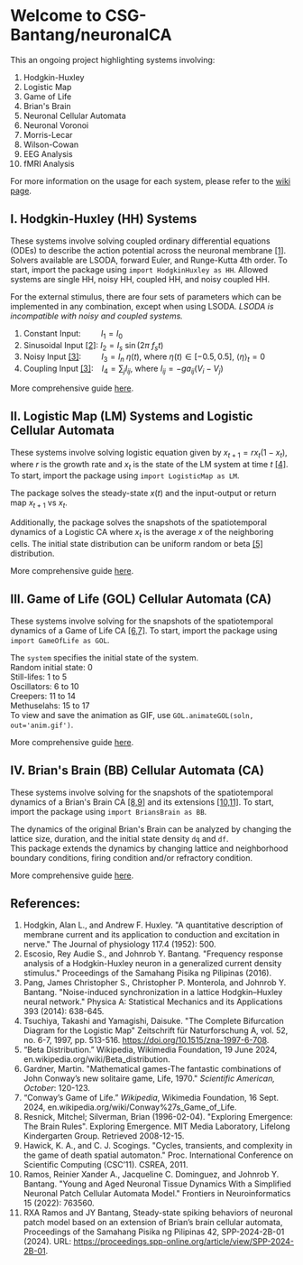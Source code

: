 # Welcome to CSG-Bantang/neuronalCA

This an ongoing project highlighting systems involving:
1) Hodgkin-Huxley
2) Logistic Map
3) Game of Life
4) Brian's Brain
5) Neuronal Cellular Automata
6) Neuronal Voronoi
7) Morris-Lecar
8) Wilson-Cowan
9) EEG Analysis
10) fMRI Analysis

For more information on the usage for each system, please refer to the [wiki page](https://github.com/CSG-Bantang/neuronalCA/wiki).

## I. Hodgkin-Huxley (HH) Systems
These systems involve solving coupled ordinary differential equations (ODEs) to describe the action potential across the neuronal membrane [[1]](#1). Solvers available are LSODA, forward Euler, and Runge-Kutta 4th order. To start, import the package using  `import HodgkinHuxley as HH`. Allowed systems are single HH, noisy HH, coupled HH, and noisy coupled HH.

For the external stimulus, there are four sets of parameters which can be implemented in any combination, except when using LSODA. *LSODA is incompatible with noisy and coupled systems.*
1) Constant Input: &emsp;&emsp; $I_{1} = I_0$
2) Sinusoidal Input [[2]](#2): $I_{2} = I_s~\sin(2\pi~f_s t)$
3) Noisy Input [[3]](#3): &emsp;&emsp; $I_{3} = I_n~\eta(t)$, where $\eta(t)\in[-0.5,0.5]$, $\langle \eta \rangle_t = 0$
4) Coupling Input [[3]](#3): &ensp; $I_{4} = \sum_{j} I_{ij}$, where $I_{ij} = -g a_{ij} (V_i-V_j)$

More comprehensive guide [here](https://github.com/CSG-Bantang/neuronalCA/wiki/Hodgkin‐Huxley-(HH)-Systems).

## II. Logistic Map (LM) Systems and Logistic Cellular Automata
These systems involve solving logistic equation given by $x_{t+1} = r x_{t} (1-x_{t})$, where
$r$ is the growth rate and $x_{t}$ is the state of the LM system at time $t$  [[4]](#4). To start, import the package using `import LogisticMap as LM`. 

The package solves the steady-state $x(t)$ and the input-output or return map $x_{t+1}$ vs $x_{t}$.

Additionally, the package solves the snapshots of the spatiotemporal dynamics of a Logistic CA where $x_{t}$ is the average $x$ of the neighboring cells. The initial state distribution can be uniform random or beta [[5]](#5) distribution.

More comprehensive guide [here](https://github.com/CSG-Bantang/neuronalCA/wiki/Logistic-Map-(LM)-Systems).

## III. Game of Life (GOL) Cellular Automata (CA)
These systems involve solving for the snapshots of the spatiotemporal dynamics of a Game of Life CA  [[6,7]](#6). To start, import the package using `import GameOfLife as GOL`. 

The `system` specifies the initial state of the system. <br>
Random initial state: 0 <br>
Still-lifes: 1 to 5 <br>
Oscillators: 6 to 10 <br>
Creepers: 11 to 14 <br>
Methuselahs: 15 to 17 <br>
To view and save the animation as GIF, use `GOL.animateGOL(soln, out='anim.gif')`.

More comprehensive guide [here](https://github.com/CSG-Bantang/neuronalCA/wiki/Game-of-Life-(GOL)-Cellular-Automata-(CA)).

## IV. Brian's Brain (BB) Cellular Automata (CA)
These systems involve solving for the snapshots of the spatiotemporal dynamics of a Brian's Brain CA [[8,9]](#8) and its extensions [[10,11]](#10). To start, import the package using `import BriansBrain as BB`. 

The dynamics of the original Brian's Brain can be analyzed by changing the lattice size, duration, and the initial state density `dq` and `df`. <br>
This package extends the dynamics by changing lattice and neighborhood boundary conditions, firing condition and/or refractory condition.

More comprehensive guide [here](https://github.com/CSG-Bantang/neuronalCA/wiki/Brian's-Brain-(BB)-Cellular-Automata-(CA)).

## References:

1. <a name="1"></a>Hodgkin, Alan L., and Andrew F. Huxley. "A quantitative description of membrane current and its application to conduction and excitation in nerve." The Journal of physiology 117.4 (1952): 500.
2. <a name="2"></a>Escosio, Rey Audie S., and Johnrob Y. Bantang. "Frequency response analysis of a Hodgkin-Huxley neuron in a generalized current density stimulus." Proceedings of the Samahang Pisika ng Pilipinas (2016).
3. <a name="3"></a>Pang, James Christopher S., Christopher P. Monterola, and Johnrob Y. Bantang. "Noise-induced synchronization in a lattice Hodgkin–Huxley neural network." Physica A: Statistical Mechanics and its Applications 393 (2014): 638-645.
4. <a name="4"></a>Tsuchiya, Takashi and Yamagishi, Daisuke. "The Complete Bifurcation Diagram for the Logistic Map" Zeitschrift für Naturforschung A, vol. 52, no. 6-7, 1997, pp. 513-516. https://doi.org/10.1515/zna-1997-6-708.
5. <a name="5"></a>“Beta Distribution.” Wikipedia, Wikimedia Foundation, 19 June 2024, en.wikipedia.org/wiki/Beta_distribution. 
6. <a name="6"></a>Gardner, Martin. "Mathematical games-The fantastic combinations of John Conway’s new solitaire game, Life, 1970." _Scientific American, October_: 120-123.
7. <a name="7"></a>“Conway’s Game of Life.” _Wikipedia_, Wikimedia Foundation, 16 Sept. 2024, en.wikipedia.org/wiki/Conway%27s_Game_of_Life.
8. <a name="8"></a>Resnick, Mitchel; Silverman, Brian (1996-02-04). "Exploring Emergence: The Brain Rules". Exploring Emergence. MIT Media Laboratory, Lifelong Kindergarten Group. Retrieved 2008-12-15.
9. <a name="9"></a>Hawick, K. A., and C. J. Scogings. "Cycles, transients, and complexity in the game of death spatial automaton." Proc. International Conference on Scientific Computing (CSC’11). CSREA, 2011.
10. <a name="10"></a>Ramos, Reinier Xander A., Jacqueline C. Dominguez, and Johnrob Y. Bantang. "Young and Aged Neuronal Tissue Dynamics With a Simplified Neuronal Patch Cellular Automata Model." Frontiers in Neuroinformatics 15 (2022): 763560.
11. <a name="11"></a>RXA Ramos and JY Bantang, Steady-state spiking behaviors of neuronal patch model based on an extension of Brian’s brain cellular automata, Proceedings of the Samahang Pisika ng Pilipinas 42, SPP-2024-2B-01 (2024). URL: https://proceedings.spp-online.org/article/view/SPP-2024-2B-01.